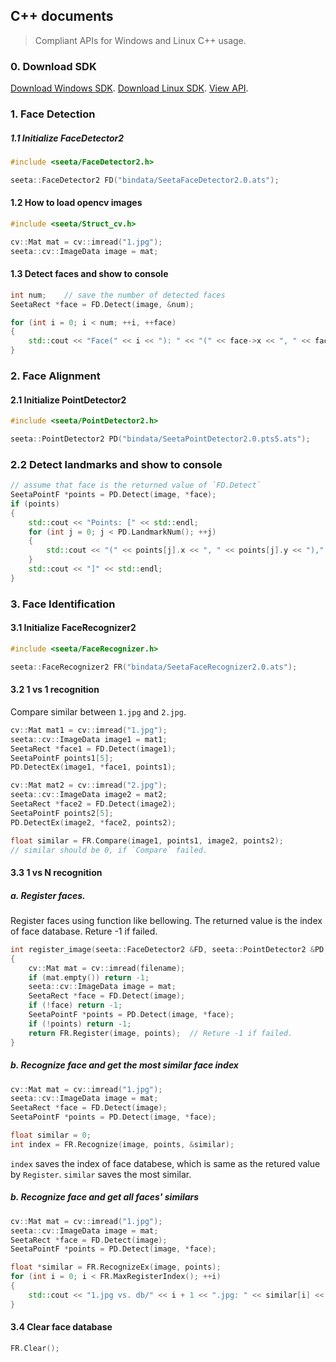 ## C++ documents

> Compliant APIs for Windows and Linux C++ usage.


### 0. Download SDK
[Download Windows SDK](../../attachment/win/README.md).
[Download Linux SDK](../../attachment/linux/README.md).
[View API](../../attachment/prebuild/include).

### 1. Face Detection

##### 1.1 Initialize FaceDetector2
```C++
#include <seeta/FaceDetector2.h>
```
```C++
seeta::FaceDetector2 FD("bindata/SeetaFaceDetector2.0.ats");
```
#### 1.2 How to load opencv images

```C++
#include <seeta/Struct_cv.h>
```
```C++
cv::Mat mat = cv::imread("1.jpg");
seeta::cv::ImageData image = mat;
```

#### 1.3 Detect faces and show to console
```C++
int num;    // save the number of detected faces
SeetaRect *face = FD.Detect(image, &num);

for (int i = 0; i < num; ++i, ++face)
{
    std::cout << "Face(" << i << "): " << "(" << face->x << ", " << face->y << ", " << face->width << ", " << face->height << ")" << std::endl;
}
```

### 2. Face Alignment

#### 2.1 Initialize PointDetector2
```C++
#include <seeta/PointDetector2.h>
```
```C++
seeta::PointDetector2 PD("bindata/SeetaPointDetector2.0.pts5.ats");
```

### 2.2 Detect landmarks and show to console
```C++
// assume that face is the returned value of `FD.Detect`
SeetaPointF *points = PD.Detect(image, *face);
if (points)
{
    std::cout << "Points: [" << std::endl;
    for (int j = 0; j < PD.LandmarkNum(); ++j)
    {
        std::cout << "(" << points[j].x << ", " << points[j].y << ")," << std::endl;
    }
    std::cout << "]" << std::endl;
}
```

### 3. Face Identification

#### 3.1 Initialize FaceRecognizer2
```C++
#include <seeta/FaceRecognizer.h>
```
```C++
seeta::FaceRecognizer2 FR("bindata/SeetaFaceRecognizer2.0.ats");
```

#### 3.2 1 vs 1 recognition

Compare similar between `1.jpg` and `2.jpg`.

```C++
cv::Mat mat1 = cv::imread("1.jpg");
seeta::cv::ImageData image1 = mat1;
SeetaRect *face1 = FD.Detect(image1);
SeetaPointF points1[5];
PD.DetectEx(image1, *face1, points1);

cv::Mat mat2 = cv::imread("2.jpg");
seeta::cv::ImageData image2 = mat2;
SeetaRect *face2 = FD.Detect(image2);
SeetaPointF points2[5];
PD.DetectEx(image2, *face2, points2);

float similar = FR.Compare(image1, points1, image2, points2);
// similar should be 0, if `Compare` failed.
```

#### 3.3 1 vs N recognition

##### a. Register faces.

Register faces using function like bellowing. The returned value is the index of face database. Reture -1 if failed.

```C++
int register_image(seeta::FaceDetector2 &FD, seeta::PointDetector2 &PD, seeta::FaceRecognizer2 &FR, const std::string &filename)
{
    cv::Mat mat = cv::imread(filename);
    if (mat.empty()) return -1;
    seeta::cv::ImageData image = mat;
    SeetaRect *face = FD.Detect(image);
    if (!face) return -1;
    SeetaPointF *points = PD.Detect(image, *face);
    if (!points) return -1;
    return FR.Register(image, points);  // Reture -1 if failed.
}
```

##### b. Recognize face and get the most similar face index
```C++
cv::Mat mat = cv::imread("1.jpg");
seeta::cv::ImageData image = mat;
SeetaRect *face = FD.Detect(image);
SeetaPointF *points = PD.Detect(image, *face);

float similar = 0;
int index = FR.Recognize(image, points, &similar);
```
`index` saves the index of face databese, which is same as the retured value by `Register`. `similar` saves the most similar.

##### b. Recognize face and get all faces' similars

``` C++
cv::Mat mat = cv::imread("1.jpg");
seeta::cv::ImageData image = mat;
SeetaRect *face = FD.Detect(image);
SeetaPointF *points = PD.Detect(image, *face);

float *similar = FR.RecognizeEx(image, points);
for (int i = 0; i < FR.MaxRegisterIndex(); ++i)
{
    std::cout << "1.jpg vs. db/" << i + 1 << ".jpg: " << similar[i] << std::endl;
}
```

#### 3.4 Clear face database
```C++
FR.Clear();
```



